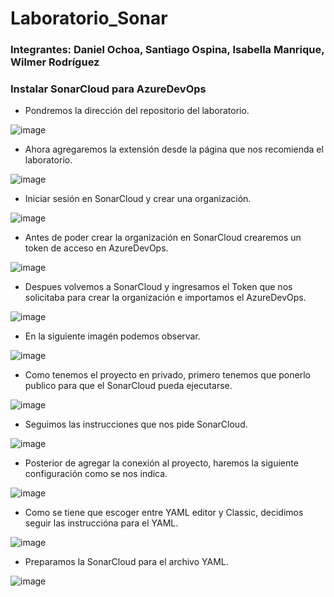 # Laboratorio_Sonar
### Integrantes: Daniel Ochoa, Santiago Ospina, Isabella Manrique, Wilmer Rodríguez

### Instalar SonarCloud para AzureDevOps
- Pondremos la dirección del repositorio del laboratorio.

![image](https://user-images.githubusercontent.com/77862048/202875174-33f6eff8-2b60-45a3-b198-5eafee0090c7.png)
- Ahora agregaremos la extensión desde la página que nos recomienda el laboratorio.

![image](https://user-images.githubusercontent.com/77862048/202875191-7efceff3-a987-46f1-9514-c61428e38fdf.png)
- Iniciar sesión en SonarCloud y crear una organización.

![image](https://user-images.githubusercontent.com/77862048/202875252-316db7e3-16ad-4254-9a16-27f72bc6794f.png)
- Antes de poder crear la organización en SonarCloud crearemos un token de acceso en AzureDevOps.

![image](https://user-images.githubusercontent.com/77862048/202875291-1390ce0d-da51-4541-a837-edf026933cbd.png)
- Despues volvemos a SonarCloud y ingresamos el Token que nos solicitaba para crear la organización e importamos el AzureDevOps.

![image](https://user-images.githubusercontent.com/77862048/202875335-46a93aa8-967a-47b4-af1b-e04630cbbeb5.png)
- En la siguiente imagén podemos observar.

![image](https://user-images.githubusercontent.com/77862048/202875358-78cc4a24-96d4-46b5-81ca-1e3d63d85a17.png)
- Como tenemos el proyecto en privado, primero tenemos que ponerlo publico para que el SonarCloud pueda ejecutarse.

![image](https://user-images.githubusercontent.com/77862048/202875489-df56a694-e0cf-4655-862f-659fffa9800c.png)
- Seguimos las instrucciones que nos pide SonarCloud.

![image](https://user-images.githubusercontent.com/77862048/202875536-b77df08d-8c12-43a3-bd50-3a7d3c168ad6.png)
- Posterior de agregar la conexión al proyecto, haremos la siguiente configuración como se nos indica.

![image](https://user-images.githubusercontent.com/77862048/202875588-6d2ce944-1798-49bf-8c39-138df70c1271.png)
- Como se tiene que escoger entre YAML editor y Classic, decidimos seguir las instruccióna para el YAML.

![image](https://user-images.githubusercontent.com/77862048/202875737-cacf9e98-68c7-4070-832e-61e4a57a12b2.png)
- Preparamos la SonarCloud para el archivo YAML.

![image](https://user-images.githubusercontent.com/77862048/202875947-df0c1cb9-2b3a-40b2-a23d-1b00b9d7746d.png)



